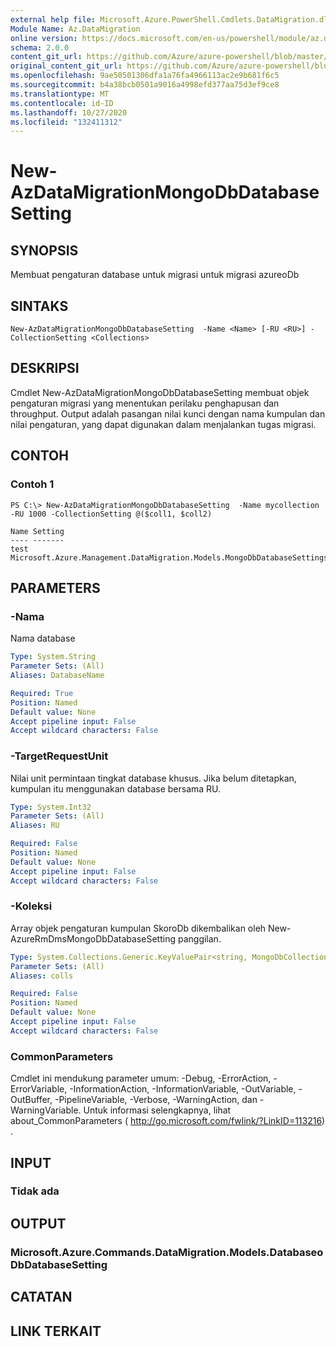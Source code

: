 ```yaml
---
external help file: Microsoft.Azure.PowerShell.Cmdlets.DataMigration.dll-Help.xml
Module Name: Az.DataMigration
online version: https://docs.microsoft.com/en-us/powershell/module/az.datamigration/new-azdatamigrationmongodbdatabasesetting
schema: 2.0.0
content_git_url: https://github.com/Azure/azure-powershell/blob/master/src/DataMigration/DataMigration/help/New-AzDataMigrationMongoDbDatabaseSetting.md
original_content_git_url: https://github.com/Azure/azure-powershell/blob/master/src/DataMigration/DataMigration/help/New-AzDataMigrationMongoDbDatabaseSetting.md
ms.openlocfilehash: 9ae50501306dfa1a76fa4966113ac2e9b681f6c5
ms.sourcegitcommit: b4a38bcb0501a9016a4998efd377aa75d3ef9ce8
ms.translationtype: MT
ms.contentlocale: id-ID
ms.lasthandoff: 10/27/2020
ms.locfileid: "132411312"
---
```

# New-AzDataMigrationMongoDbDatabaseSetting

## SYNOPSIS
Membuat pengaturan database untuk migrasi untuk migrasi azureoDb

## SINTAKS

```
New-AzDataMigrationMongoDbDatabaseSetting  -Name <Name> [-RU <RU>] -CollectionSetting <Collections>
```

## DESKRIPSI
Cmdlet New-AzDataMigrationMongoDbDatabaseSetting membuat objek pengaturan migrasi yang menentukan perilaku penghapusan dan throughput.
Output adalah pasangan nilai kunci dengan nama kumpulan dan nilai pengaturan, yang dapat digunakan dalam menjalankan tugas migrasi.

## CONTOH

### Contoh 1
```
PS C:\> New-AzDataMigrationMongoDbDatabaseSetting  -Name mycollection -RU 1000 -CollectionSetting @($coll1, $coll2)

Name Setting
---- -------
test Microsoft.Azure.Management.DataMigration.Models.MongoDbDatabaseSettings

```

## PARAMETERS

### -Nama
Nama database

```yaml
Type: System.String
Parameter Sets: (All)
Aliases: DatabaseName

Required: True
Position: Named
Default value: None
Accept pipeline input: False
Accept wildcard characters: False
```
### -TargetRequestUnit
Nilai unit permintaan tingkat database khusus. Jika belum ditetapkan, kumpulan itu menggunakan database bersama RU.

```yaml
Type: System.Int32
Parameter Sets: (All)
Aliases: RU

Required: False
Position: Named
Default value: None
Accept pipeline input: False
Accept wildcard characters: False
```

### -Koleksi
Array objek pengaturan kumpulan SkoroDb dikembalikan oleh New-AzureRmDmsMongoDbDatabaseSetting panggilan.

```yaml
Type: System.Collections.Generic.KeyValuePair<string, MongoDbCollectionSettings>[]
Parameter Sets: (All)
Aliases: colls

Required: False
Position: Named
Default value: None
Accept pipeline input: False
Accept wildcard characters: False
```

### CommonParameters
Cmdlet ini mendukung parameter umum: -Debug, -ErrorAction, -ErrorVariable, -InformationAction, -InformationVariable, -OutVariable, -OutBuffer, -PipelineVariable, -Verbose, -WarningAction, dan -WarningVariable. Untuk informasi selengkapnya, lihat about_CommonParameters ( http://go.microsoft.com/fwlink/?LinkID=113216) .

## INPUT

### Tidak ada

## OUTPUT

### Microsoft.Azure.Commands.DataMigration.Models.DatabaseoDbDatabaseSetting

## CATATAN

## LINK TERKAIT
